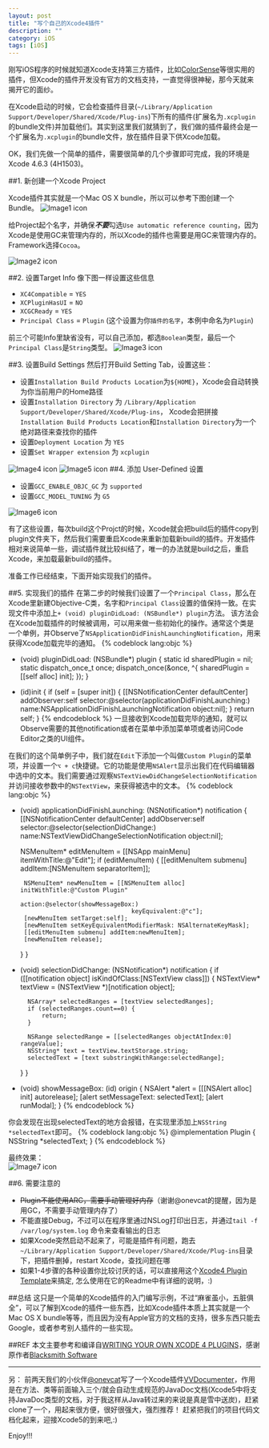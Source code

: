 ```yaml
---
layout: post
title: "写个自己的Xcode4插件"
description: ""
category: iOS
tags: [iOS]
---
```



刚写iOS程序的时候就知道Xcode支持第三方插件，比如[ColorSense](https://github.com/omz/ColorSense-for-Xcode)等很实用的插件，但Xcode的插件开发没有官方的文档支持，一直觉得很神秘，那今天就来揭开它的面纱。

在Xcode启动的时候，它会检查插件目录(`~/Library/Application Support/Developer/Shared/Xcode/Plug-ins`)下所有的插件(扩展名为`.xcplugin`的bundle文件)并加载他们。其实到这里我们就猜到了，我们做的插件最终会是一个扩展名为`.xcplugin`的bundle文件，放在插件目录下供Xcode加载。

OK，我们先做一个简单的插件，需要很简单的几个步骤即可完成，我的环境是Xcode 4.6.3 (4H1503)。

##1. 新创建一个Xcode Project

Xcode插件其实就是一个Mac OS X bundle，所以可以参考下图创建一个Bundle。
![Image1 icon](/assets/resources/xcode_plugin_1.png)

给Project起个名字，并确保***不要***勾选`Use automatic reference counting`，因为Xcode是使用GC来管理内存的，所以Xcode的插件也需要是用GC来管理内存的。Framework选择`Cocoa`。

![Image2 icon](/assets/resources/xcode_plugin_2.png)


##2. 设置Target Info
像下图一样设置这些信息

* `XC4Compatible` = `YES`
* `XCPluginHasUI` = `NO`
* `XCGCReady` = `YES`
* `Principal Class` = `Plugin`  (这个设置为你`插件的名字`，本例中命名为`Plugin`)

前三个可能Info里缺省没有，可以自己添加，都选`Boolean`类型，最后一个`Principal Class`是`String`类型。
![Image3 icon](/assets/resources/xcode_plugin_3.png)

##3. 设置Build Settings
然后打开Build Setting Tab，设置这些：

* 设置`Installation Build Products Location`为`${HOME}`，Xcode会自动转换为你当前用户的Home路径
* 设置`Installation Directory` 为 `/Library/Application Support/Developer/Shared/Xcode/Plug-ins`， Xcode会把拼接`Installation Build Products Location`和`Installation Directory`为一个绝对路径来查找你的插件
* 设置`Deployment Location` 为 `YES`
* 设置`Set Wrapper extension` 为 `xcplugin`

![Image4 icon](/assets/resources/xcode_plugin_4.png)
![Image5 icon](/assets/resources/xcode_plugin_5.png)
##4. 添加 User-Defined 设置

* 设置`GCC_ENABLE_OBJC_GC` 为 `supported`
* 设置`GCC_MODEL_TUNING` 为 `G5`

![Image6 icon](/assets/resources/xcode_plugin_6.png)

有了这些设置，每次build这个Projct的时候，Xcode就会把build后的插件copy到plugin文件夹下，然后我们需要重启Xcode来重新加载新build的插件。开发插件相对来说简单一些，调试插件就比较纠结了，唯一的办法就是build之后，重启Xcode，来加载最新build的插件。

准备工作已经结束，下面开始实现我们的插件。

##5. 实现我们的插件
在第二步的时候我们设置了一个`Principal Class`，那么在Xcode里新建Objective-C类，名字和`Principal Class`设置的值保持一致。在实现文件中添加上`+ (void) pluginDidLoad: (NSBundle*) plugin`方法。 该方法会在Xcode加载插件的时候被调用，可以用来做一些初始化的操作。通常这个类是一个单例，并Observe了`NSApplicationDidFinishLaunchingNotification`，用来获得Xcode加载完毕的通知。
{% codeblock lang:objc %}
+ (void) pluginDidLoad: (NSBundle*) plugin {
	static id sharedPlugin = nil;
	static dispatch_once_t once;
	dispatch_once(&once, ^{
		sharedPlugin = [[self alloc] init];
	});
}

- (id)init {
	if (self = [super init]) {
		[[NSNotificationCenter defaultCenter] addObserver:self 
                        selector:@selector(applicationDidFinishLaunching:) 
                            name:NSApplicationDidFinishLaunchingNotification 
                          object:nil];
	}
	return self;
}
{% endcodeblock %}
一旦接收到Xcode加载完毕的通知，就可以Observe需要的其他notification或者在菜单中添加菜单项或者访问Code Editor之类的UI组件。

在我们的这个简单例子中，我们就在`Edit`下添加一个叫做`Custom Plugin`的菜单项，并设置一个`⌥ + c`快捷键。它的功能是使用`NSAlert`显示出我们在代码编辑器中选中的文本。我们需要通过观察`NSTextViewDidChangeSelectionNotification`并访问接收参数中的`NSTextView`，来获得被选中的文本。
{% codeblock lang:objc %}
- (void) applicationDidFinishLaunching: (NSNotification*) notification {
    [[NSNotificationCenter defaultCenter] addObserver:self 
                        selector:@selector(selectionDidChange:) 
                            name:NSTextViewDidChangeSelectionNotification 
                          object:nil];

    NSMenuItem* editMenuItem = [[NSApp mainMenu] itemWithTitle:@"Edit"];
    if (editMenuItem) {
        [[editMenuItem submenu] addItem:[NSMenuItem separatorItem]];

       NSMenuItem* newMenuItem = [[NSMenuItem alloc] initWithTitle:@"Custom Plugin" 
                                            action:@selector(showMessageBox:) 
                                     keyEquivalent:@"c"];
       [newMenuItem setTarget:self];
       [newMenuItem setKeyEquivalentModifierMask: NSAlternateKeyMask];
       [[editMenuItem submenu] addItem:newMenuItem];
       [newMenuItem release];
   }
}

- (void) selectionDidChange: (NSNotification*) notification {
    if ([[notification object] isKindOfClass:[NSTextView class]]) {
        NSTextView* textView = (NSTextView *)[notification object];

        NSArray* selectedRanges = [textView selectedRanges];
        if (selectedRanges.count==0) {
            return;
        }

        NSRange selectedRange = [[selectedRanges objectAtIndex:0] rangeValue];
        NSString* text = textView.textStorage.string;
        selectedText = [text substringWithRange:selectedRange];
   }
}

- (void) showMessageBox: (id) origin {
    NSAlert *alert = [[[NSAlert alloc] init] autorelease];
    [alert setMessageText: selectedText];
    [alert runModal];
}
{% endcodeblock %}

你会发现在出现selectedText的地方会报错，在实现里添加上`NSString *selectedText`即可。
{% codeblock lang:objc %}
@implementation Plugin {
    NSString *selectedText;
}
{% endcodeblock %}

最终效果：  
![Image7 icon](/assets/resources/xcode_plugin_7.png)


##6. 需要注意的
* ~~Plugin不能使用ARC，需要手动管理好内存~~（谢谢@onevcat的提醒，因为是用GC，不需要手动管理内存了）
* 不能直接Debug，不过可以在程序里通过NSLog打印出日志，并通过`tail -f /var/log/system.log`	命令来查看输出的日志
* 如果Xcode突然启动不起来了，可能是插件有问题，跑去`~/Library/Application Support/Developer/Shared/Xcode/Plug-ins`目录下，把插件删掉，restart Xcode，查找问题在哪
* 如果1-4步骤的各种设置你比较讨厌的话，可以直接用这个[Xcode4 Plugin Template](https://github.com/kattrali/Xcode4-Plugin-Template)来搞定, 怎么使用在它的Readme中有详细的说明，:)

##总结
这只是一个简单的Xcode插件的入门编写示例，不过“麻雀虽小，五脏俱全”，可以了解到Xcode的插件一些东西，比如Xcode插件本质上其实就是一个Mac OS X bundle等等，而且因为没有Apple官方的文档的支持，很多东西只能去Google，或者参考别人插件的一些实现。


##REF
本文主要参考和编译自[WRITING YOUR OWN XCODE 4 PLUGINS](http://blacksmithsoftware.com/blog/2012/11/19/writing-your-own-xcode4-plugins)，感谢原作者[Blacksmith Software](http://twitter.com/#!/BlacksmithSW)

---

另：
前两天我们的小伙伴[@onevcat](http://weibo.com/onevcat)写了一个Xcode插件[VVDocumenter](https://github.com/onevcat/VVDocumenter-Xcode?source=c)，作用是在方法、类等前面输入三个/就会自动生成规范的JavaDoc文档(Xcode5中将支持JavaDoc类型的文档，对于我这样从Java转过来的来说是真是雪中送炭)，赶紧clone了一个，用起来很方便，很好很强大，强烈推荐！ 赶紧把我们的项目代码文档化起来，迎接Xcode5的到来吧,:)


Enjoy!!!


